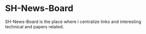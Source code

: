 # SH-News-Board
SH-News-Board is the place where i centralize links and interesting technical and papers related.
